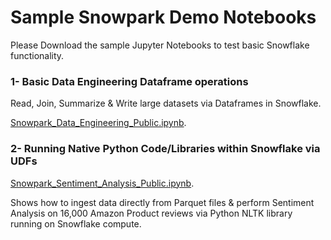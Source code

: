 # Sample Snowpark Demo Notebooks

Please Download the sample Jupyter Notebooks to test basic Snowflake functionality.

### 1- Basic Data Engineering Dataframe operations 
Read, Join, Summarize & Write large datasets via Dataframes in Snowflake.

[Snowpark_Data_Engineering_Public.ipynb](https://github.com/NickAkincilar/Sample_Snowpark_Demos/blob/main/Snowpark_Data_Engineering_Public.ipynb).


### 2- Running Native Python Code/Libraries within Snowflake via UDFs
[Snowpark_Sentiment_Analysis_Public.ipynb](https://github.com/NickAkincilar/Sample_Snowpark_Demos/blob/main/Snowpark_Sentiment_Analysis_Public.ipynb).

Shows how to ingest data directly from Parquet files & perform Sentiment Analysis on 16,000 Amazon Product reviews via Python NLTK library running on Snowflake compute.
